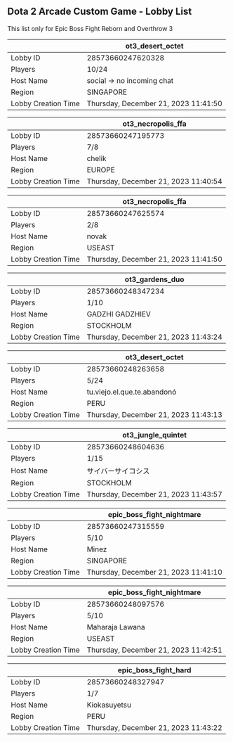 ## Dota 2 Arcade Custom Game - Lobby List

This list only for Epic Boss Fight Reborn and Overthrow 3

|  | ot3_desert_octet |
| ------ | ------ |
| Lobby ID | 28573660247620328 |
| Players | 10/24 |
| Host Name | social -> no incoming chat |
| Region | SINGAPORE |
| Lobby Creation Time | Thursday, December 21, 2023 11:41:50 |


|  | ot3_necropolis_ffa |
| ------ | ------ |
| Lobby ID | 28573660247195773 |
| Players | 7/8 |
| Host Name | chelik |
| Region | EUROPE |
| Lobby Creation Time | Thursday, December 21, 2023 11:40:54 |


|  | ot3_necropolis_ffa |
| ------ | ------ |
| Lobby ID | 28573660247625574 |
| Players | 2/8 |
| Host Name | novak |
| Region | USEAST |
| Lobby Creation Time | Thursday, December 21, 2023 11:41:50 |


|  | ot3_gardens_duo |
| ------ | ------ |
| Lobby ID | 28573660248347234 |
| Players | 1/10 |
| Host Name | GADZHI GADZHIEV |
| Region | STOCKHOLM |
| Lobby Creation Time | Thursday, December 21, 2023 11:43:24 |


|  | ot3_desert_octet |
| ------ | ------ |
| Lobby ID | 28573660248263658 |
| Players | 5/24 |
| Host Name | tu.viejo.el.que.te.abandonó |
| Region | PERU |
| Lobby Creation Time | Thursday, December 21, 2023 11:43:13 |


|  | ot3_jungle_quintet |
| ------ | ------ |
| Lobby ID | 28573660248604636 |
| Players | 1/15 |
| Host Name | サイバーサイコシス |
| Region | STOCKHOLM |
| Lobby Creation Time | Thursday, December 21, 2023 11:43:57 |


|  | epic_boss_fight_nightmare |
| ------ | ------ |
| Lobby ID | 28573660247315559 |
| Players | 5/10 |
| Host Name | Minez |
| Region | SINGAPORE |
| Lobby Creation Time | Thursday, December 21, 2023 11:41:10 |


|  | epic_boss_fight_nightmare |
| ------ | ------ |
| Lobby ID | 28573660248097576 |
| Players | 5/10 |
| Host Name | Maharaja Lawana |
| Region | USEAST |
| Lobby Creation Time | Thursday, December 21, 2023 11:42:51 |


|  | epic_boss_fight_hard |
| ------ | ------ |
| Lobby ID | 28573660248327947 |
| Players | 1/7 |
| Host Name | Kiokasuyetsu |
| Region | PERU |
| Lobby Creation Time | Thursday, December 21, 2023 11:43:22 |


